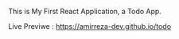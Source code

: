 This is My First React Application, a Todo App.

Live Previwe : https://amirreza-dev.github.io/todo
